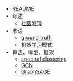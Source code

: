 * [README](网络分析/README.md)
* 综述
	* [社区发现](网络分析/综述.md)
* 术语
	* [ground truth](网络分析/术语/ground%20truth.md)
	* [机器学习模式](网络分析/术语/ML%20pattern.md)
* 算法、模型、框架
	* [spectral clustering](网络分析/术语/spectral%20clustering.md)
	* [GCN](网络分析/model/GCN.md)
	* [GraphSAGE](网络分析/model/GraphSAGE.md)